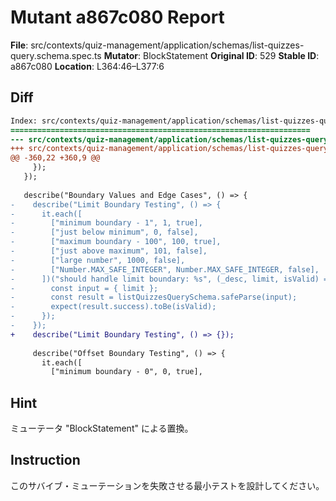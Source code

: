 # Mutant a867c080 Report

**File**: src/contexts/quiz-management/application/schemas/list-quizzes-query.schema.spec.ts
**Mutator**: BlockStatement
**Original ID**: 529
**Stable ID**: a867c080
**Location**: L364:46–L377:6

## Diff

```diff
Index: src/contexts/quiz-management/application/schemas/list-quizzes-query.schema.spec.ts
===================================================================
--- src/contexts/quiz-management/application/schemas/list-quizzes-query.schema.spec.ts	original
+++ src/contexts/quiz-management/application/schemas/list-quizzes-query.schema.spec.ts	mutated #529
@@ -360,22 +360,9 @@
     });
   });
 
   describe("Boundary Values and Edge Cases", () => {
-    describe("Limit Boundary Testing", () => {
-      it.each([
-        ["minimum boundary - 1", 1, true],
-        ["just below minimum", 0, false],
-        ["maximum boundary - 100", 100, true],
-        ["just above maximum", 101, false],
-        ["large number", 1000, false],
-        ["Number.MAX_SAFE_INTEGER", Number.MAX_SAFE_INTEGER, false],
-      ])("should handle limit boundary: %s", (_desc, limit, isValid) => {
-        const input = { limit };
-        const result = listQuizzesQuerySchema.safeParse(input);
-        expect(result.success).toBe(isValid);
-      });
-    });
+    describe("Limit Boundary Testing", () => {});
 
     describe("Offset Boundary Testing", () => {
       it.each([
         ["minimum boundary - 0", 0, true],
```

## Hint

ミューテータ "BlockStatement" による置換。

## Instruction

このサバイブ・ミューテーションを失敗させる最小テストを設計してください。
